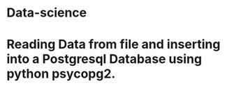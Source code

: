 # Data-science
# Reading Data from file and inserting into a Postgresql Database using python psycopg2.
